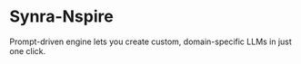 # Synra-Nspire
Prompt-driven engine lets you create custom, domain-specific LLMs in just one click.
